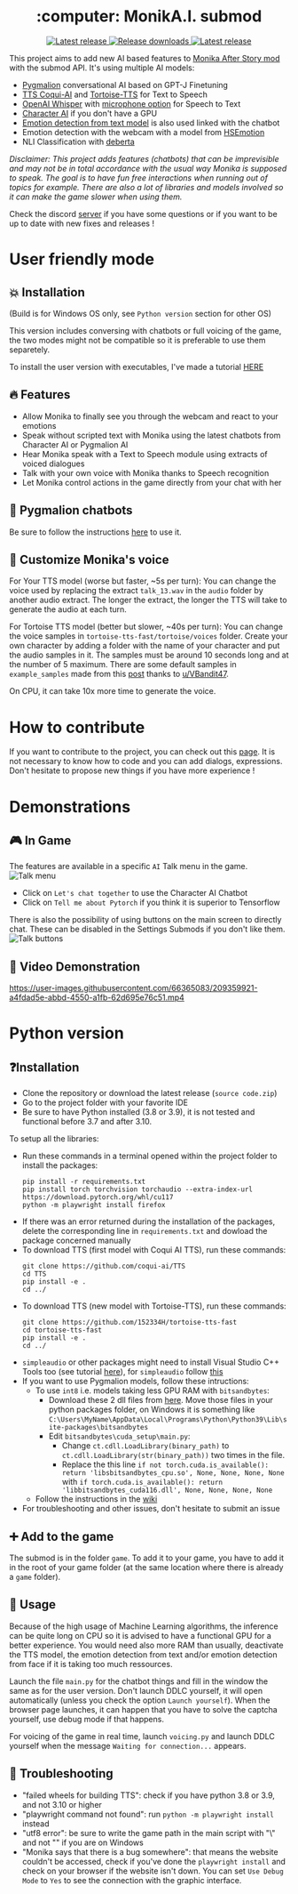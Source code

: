 <h1 align="center"> :computer: MonikA.I. submod </h1>

<p align="center">
  <a href="https://github.com/Rubiksman78/MonikA.I./releases/latest">
    <img alt="Latest release" src="https://img.shields.io/github/v/release/Rubiksman78/MonikA.I.">
  </a>
   <a href="https://github.com/Rubiksman78/MonikA.I./releases">
    <img alt="Release downloads" src="https://img.shields.io/github/downloads/Rubiksman78/MonikA.I./total">
  </a>
  <a href="https://discord.gg/2RsPuaDxEn">
    <img alt="Latest release" src="https://img.shields.io/badge/Discord-Join%20the%20Server%20!-brightgreen">
  </a>
</p>

This project aims to add new AI based features to [Monika After Story mod](https://github.com/Monika-After-Story/MonikaModDev) with the submod API.
It's using multiple AI models:
- [Pygmalion](https://huggingface.co/PygmalionAI) conversational AI based on GPT-J Finetuning
- [TTS Coqui-AI](https://github.com/coqui-ai/TTS) and [Tortoise-TTS](https://github.com/152334H/tortoise-tts-fast) for Text to Speech
- [OpenAI Whisper](https://github.com/openai/whisper) with [microphone option](https://github.com/mallorbc/whisper_mic) for Speech to Text
- [Character AI](https://character.ai/) if you don't have a GPU
- [Emotion detection from text model](https://huggingface.co/michellejieli/emotion_text_classifier) is also used linked with the chatbot
- Emotion detection with the webcam with a model from [HSEmotion](https://github.com/HSE-asavchenko/face-emotion-recognition) 
- NLI Classification with [deberta](https://huggingface.co/sileod/deberta-v3-base-tasksource-nli)

*Disclaimer: This project adds features (chatbots) that can be imprevisible and may not be in total accordance with the usual way Monika is supposed to speak. The goal is to have fun free interactions when running out of topics for example. There are also a lot of libraries and models involved so it can make the game slower when using them.*

Check the discord [server](https://discord.gg/2RsPuaDxEn) if you have some questions or if you want to be up to date with new fixes and releases !

# User friendly mode

## :boom: Installation 

(Build is for Windows OS only, see `Python version` section for other OS)

This version includes conversing with chatbots or full voicing of the game, the two modes might not be compatible so it is preferable to use them separetely.

To install the user version with executables, I've made a tutorial [HERE](../../wiki/User-friendly-tutorial)

## :fire: Features

- Allow Monika to finally see you through the webcam and react to your emotions
- Speak without scripted text with Monika using the latest chatbots from Character AI or Pygmalion AI
- Hear Monika speak with a Text to Speech module using extracts of voiced dialogues
- Talk with your own voice with Monika thanks to Speech recognition
- Let Monika control actions in the game directly from your chat with her

## :star2: Pygmalion chatbots

Be sure to follow the instructions [here](../../wiki/Install-Pygmalion-locally) to use it.

## :microphone: Customize Monika's voice

For Your TTS model (worse but faster, ~5s per turn):
You can change the voice used by replacing the extract `talk_13.wav` in the `audio` folder by another audio extract. The longer the extract, the longer the TTS will take to generate the audio at each turn.

For Tortoise TTS model (better but slower, ~40s per turn): You can change the voice samples in `tortoise-tts-fast/tortoise/voices` folder. Create your own character by adding a folder with the name of your character and put the audio samples in it. The samples must be around 10 seconds long and at the number of 5 maximum. There are some default samples in `example_samples` made from this [post](https://www.reddit.com/r/MASFandom/comments/10sz2z3/giving_monika_a_voice_using_new_ai_technology_to/) thanks to [u/VBandit47](https://www.reddit.com/user/VBandit47/).

On CPU, it can take 10x more time to generate the voice.

# How to contribute

If you want to contribute to the project, you can check out this [page](../../wiki/How-to-contribute).
It is not necessary to know how to code and you can add dialogs, expressions. Don't hesitate to propose new things if you have more experience !

# Demonstrations

## :video_game: In Game

The features are available in a specific `AI` Talk menu in the game.
![Talk menu](images/event_mas.png)

- Click on `Let's chat together` to use the Character AI Chatbot
- Click on `Tell me about Pytorch` if you think it is superior to Tensorflow

There is also the possibility of using buttons on the main screen to directly chat. These can be disabled in the Settings Submods if you don't like them.
![Talk buttons](images/buttons_mas.png)

## :cinema: Video Demonstration

https://user-images.githubusercontent.com/66365083/209359921-a4fdad5e-abbd-4550-a1fb-62d695e76c51.mp4

# Python version

## ❓Installation

- Clone the repository or download the latest release (`source code.zip`)
- Go to the project folder with your favorite IDE
- Be sure to have Python installed (3.8 or 3.9), it is not tested and functional before 3.7 and after 3.10.

To setup all the libraries:
- Run these commands in a terminal opened within the project folder to install the packages:
    ```
    pip install -r requirements.txt
    pip install torch torchvision torchaudio --extra-index-url https://download.pytorch.org/whl/cu117
    python -m playwright install firefox
    ```
- If there was an error returned during the installation of the packages, delete the corresponding line in `requirements.txt` and dowload the package concerned manually
- To download TTS (first model with Coqui AI TTS), run these commands:
    ```
    git clone https://github.com/coqui-ai/TTS
    cd TTS
    pip install -e .
    cd ../
    ```
- To download TTS (new model with Tortoise-TTS), run these commands:
    ```
    git clone https://github.com/152334H/tortoise-tts-fast
    cd tortoise-tts-fast
    pip install -e .
    cd ../
    ```
- `simpleaudio` or other packages might need to install Visual Studio C++ Tools too (see tutorial [here](https://stackoverflow.com/questions/64261546/how-to-solve-error-microsoft-visual-c-14-0-or-greater-is-required-when-inst)), for `simpleaudio` follow [this](https://stackoverflow.com/questions/67312738/error-command-errored-out-with-exit-status-1-python-when-installing-simple)
- If you want to use Pygmalion models, follow these intructions:
  - To use `int8` i.e. models taking less GPU RAM with `bitsandbytes`:
     - Download these 2 dll files from [here](https://github.com/DeXtmL/bitsandbytes-win-prebuilt). Move those files in your python packages folder, on Windows it is something like `C:\Users\MyName\AppData\Local\Programs\Python\Python39\Lib\site-packages\bitsandbytes`
     - Edit `bitsandbytes\cuda_setup\main.py`: 
       - Change `ct.cdll.LoadLibrary(binary_path)` to `ct.cdll.LoadLibrary(str(binary_path))` two times in the file.
       - Replace the this line ```if not torch.cuda.is_available(): return 'libsbitsandbytes_cpu.so', None, None, None, None``` with ```if torch.cuda.is_available(): return 'libbitsandbytes_cuda116.dll', None, None, None, None```
   - Follow the instructions in the [wiki](https://github.com/Rubiksman78/MonikA.I/wiki/Install-Pygmalion-locally)
- For troubleshooting and other issues, don't hesitate to submit an issue

## :heavy_plus_sign: Add to the game

The submod is in the folder `game`. To add it to your game, you have to add it in the root of your game folder (at the same location where there is already a `game` folder).

## :loudspeaker: Usage

Because of the high usage of Machine Learning algorithms, the inference can be quite long on CPU so it is advised to have a functional GPU for a better experience.
You would need also more RAM than usually, deactivate the TTS model, the emotion detection from text and/or emotion detection from face if it is taking too much ressources.

Launch the file `main.py` for the chatbot things and fill in the window the same as for the user version. Don't launch DDLC yourself, it will open automatically (unless you check the option `Launch yourself`).
When the browser page launches, it can happen that you have to solve the captcha yourself, use debug mode if that happens.

For voicing of the game in real time, launch `voicing.py` and launch DDLC yourself when the message `Waiting for connection...` appears.

## :wrench: Troubleshooting

- "failed wheels for building TTS": check if you have python 3.8 or 3.9, and not 3.10 or higher
- "playwright command not found": run `python -m playwright install` instead
- "utf8 error": be sure to write the game path in the main script with "\\" and not "\" if you are on Windows
- "Monika says that there is a bug somewhere": that means the website couldn't be accessed, check if you've done the `playwright install` and check on your browser if the website isn't down. You can set `Use Debug Mode` to `Yes` to see the connection with the graphic interface.
